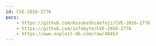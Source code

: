 ```yaml
---
id: CVE-2016-2776
pocs:
    - https://github.com/KosukeShimofuji/CVE-2016-2776
    - https://github.com/infobyte/CVE-2016-2776
    - https://www.exploit-db.com/raw/40453
---
```

